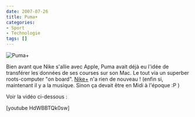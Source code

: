 ```yaml
---
date: 2007-07-26
title: Puma+
categories:
- Sport
- Technologie
tags: []
---
```

<img src="https://dlgjp9x71cipk.cloudfront.net/2007/07/pumaplus.png" alt="Puma+" />

Bien avant que Nike s'allie avec Apple, Puma avait déjà eu l'idée de transférer les données de ses courses sur son Mac. Le tout via un superber roots-computer "on board". <a href="https://nikeplus.nike.com/nikeplus/" title="Nike+">Nike+</a> n'a rien de nouveau ! (enfin si, maintenant il y a la musique. Sinon ça devait être en Midi à l'époque :P )

Voir la vidéo ci-dessous :

<!--more-->

[youtube HdWBBTQk0sw]
